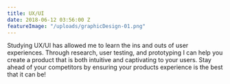 ```yaml
---
title: UX/UI
date: 2018-06-12 03:56:00 Z
featureImage: "/uploads/graphicDesign-01.png"
---
```


Studying UX/UI has allowed me to learn the ins and outs of user experiences. Through research, user testing, and prototyping I can help you create a product that is both intuitive and captivating to your users. Stay ahead of your competitors by ensuring your products experience is the best that it can be!